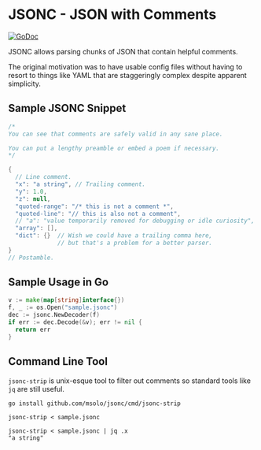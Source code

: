 # JSONC - JSON with Comments
[![GoDoc](https://godoc.org/github.com/msolo/jsonc?status.svg)](https://godoc.org/github.com/msolo/jsonc)

JSONC allows parsing chunks of JSON that contain helpful comments.

The original motivation was to have usable config files without having to resort to things like YAML that are staggeringly complex despite apparent simplicity.


## Sample JSONC Snippet
```java
/*
You can see that comments are safely valid in any sane place.

You can put a lengthy preamble or embed a poem if necessary.
*/

{
  // Line comment.
  "x": "a string", // Trailing comment.
  "y": 1.0,
  "z": null,
  "quoted-range": "/* this is not a comment *",
  "quoted-line": "// this is also not a comment",
  // "a": "value temporarily removed for debugging or idle curiosity",
  "array": [],
  "dict": {}  // Wish we could have a trailing comma here,
              // but that's a problem for a better parser.
}
// Postamble.
```

## Sample Usage in Go
```go
v := make(map[string]interface{})
f, _ := os.Open("sample.jsonc")
dec := jsonc.NewDecoder(f)
if err := dec.Decode(&v); err != nil {
  return err
}
```

## Command Line Tool

`jsonc-strip` is unix-esque tool to filter out comments so standard tools like `jq` are still useful.

```
go install github.com/msolo/jsonc/cmd/jsonc-strip

jsonc-strip < sample.jsonc

jsonc-strip < sample.jsonc | jq .x
"a string"

```
